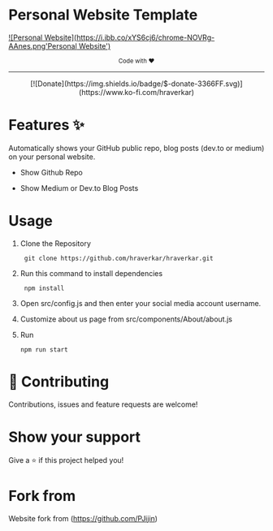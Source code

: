 # Personal Website Template

[![Personal Website](https://i.ibb.co/xYS6cj6/chrome-NOVRg-AAnes.png'Personal Website')]()

<p align="center"><sub>Code with ♥️</sub></p>

---
<p  align="center">
<a>[![Donate](https://img.shields.io/badge/$-donate-3366FF.svg)](https://www.ko-fi.com/hraverkar) </a>
</p>

# Features ✨

Automatically shows your GitHub public repo, blog posts (dev.to or medium) on your personal website.

-   Show Github Repo

-   Show Medium or Dev.to Blog Posts

# Usage

1. Clone the Repository

    ```
     git clone https://github.com/hraverkar/hraverkar.git
    ```

2. Run this command to install dependencies

    ```
     npm install
    ```

3. Open src/config.js and then enter your social media account username.

4. Customize about us page from src/components/About/about.js

5. Run

    ```
    npm run start
    ```


# 🤝 Contributing

Contributions, issues and feature requests are welcome!

# Show your support

Give a ⭐️ if this project helped you!

# Fork from 

Website fork from (https://github.com/PJijin)
